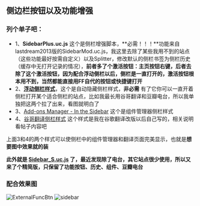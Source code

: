 ## 侧边栏按钮以及功能增强

### 列个单子吧：
+ 1、**SidebarPlus.uc.js** 这个是侧栏增强脚本，**必需！！！**功能来自lastdream2013版的SidebarMod.uc.js，我这里去除了某些我用不到的站点（这些功能最好按需自定义）以及Splitter，修改默认的侧栏书签为侧栏历史（缓存中无打开记录的情况），**前者多了个激活按钮：主页按钮右键，后者去除了这个激活按钮，因为配合浮动侧栏以后，侧栏是一直打开的，激活按钮根本用不到，当然都能直接用FF自代的按钮或快捷键打开**
+ 2、**[浮动侧栏样式](http://userstyles.org/styles/91562/auto-hide-sidebar-for-firefox-default-style?r=1375945924)**，这个是自动隐藏侧栏样式，**非必需** 有了它你可以一直开着侧栏打开某个适合侧栏的站点，比如我最长用谷哥翻译和豆瓣电台，所以我单独把这两个拉了出来，看图就明白了
+ 3、[Add-ons Manager - In the Sidebar](http://userstyles.org/styles/48731/add-ons-manager-in-the-sidebar)  这个是组件管理器侧栏样式
+ 4、[谷哥翻译侧栏样式](http://bbs.kafan.cn/thread-1587319-1-1.html) 这个样式是我在谷歌翻译改版以后自己写的，相关说明看帖子内容吧

上面3和4的两个样式可以使侧栏中的组件管理器和翻译页面完美显示，也就是**想要图中效果就的装**

**此外就是 [Sidebar_S.uc.js](https://github.com/defpt/userChromeJs/blob/master/Sidebar/Sidebar_S.uc.js) 了，最近发现除了电台，其它站点很少使用，所以又来了个精简版，只保留了功能按钮、历史、组件、豆瓣电台**

### 配合效果图

![ExternalFuncBtn](https://github.com/defpt/userChromeJs/blob/master/Sidebar/sidebar.png?raw=true)
![sidebar](https://github.com/defpt/userChromeJs/blob/master/Sidebar/sidebar.gif?raw=true)
